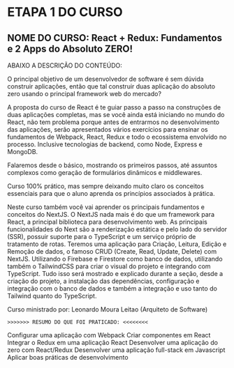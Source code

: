 # ETAPA 1 DO CURSO

## NOME DO CURSO: React + Redux: Fundamentos e 2 Apps do Absoluto ZERO!


ABAIXO A DESCRIÇÃO DO CONTEÚDO:

O principal objetivo de um desenvolvedor de software é sem dúvida construir aplicações, 
então que tal construir duas aplicação do absoluto zero usando o principal framework web do mercado? 

A proposta do curso de React é te guiar passo a passo na construções de duas aplicações completas, 
mas se você ainda está iniciando no mundo do React, não tem problema porque antes de entrarmos no 
desenvolvimento das aplicações, serão apresentados vários exercícios para ensinar os fundamentos de Webpack, 
React, Redux e todo o ecossistema envolvido no processo. Inclusive tecnologias de backend, como Node, Express e MongoDB.

Falaremos desde o básico, mostrando os primeiros passos, até assuntos complexos como geração de formulários dinâmicos e middlewares.

Curso 100% prático, mas sempre deixando muito claro os conceitos essenciais para que o aluno aprenda os princípios associados à prática.

Neste curso também você vai aprender os principais fundamentos e conceitos do NextJS. O NextJS nada mais é do que um framework 
para React, a principal biblioteca para desenvolvimento web. As principais funcionalidades do Next são a renderização estática 
e pelo lado do servidor (SSR), possuir suporte para o TypeScript e um serviço próprio de tratamento de rotas. Teremos uma aplicação 
para Criação, Leitura, Edição e Remoção de dados, o famoso CRUD (Create, Read, Update, Delete) com NextJS. Utilizando o Firebase e 
Firestore como banco de dados, utilizando também o TailwindCSS para criar o visual do projeto e integrando com TypeScript. Tudo isso 
será mostrado e explicado durante a seção, desde a criação do projeto, a instalação das dependências, configuração e integração com 
o banco de dados e também a integração e uso tanto do Tailwind quanto do TypeScript.

Curso ministrado por: Leonardo Moura Leitao (Arquiteto de Software)


    >>>>>>> RESUMO DO QUE FOI PRATICADO: <<<<<<<<

Configurar uma aplicação com Webpack
Criar componentes em React
Integrar o Redux em uma aplicação React
Desenvolver uma aplicação do zero com React/Redux
Desenvolver uma aplicação full-stack em Javascript
Aplicar boas práticas de desenvolvimento
